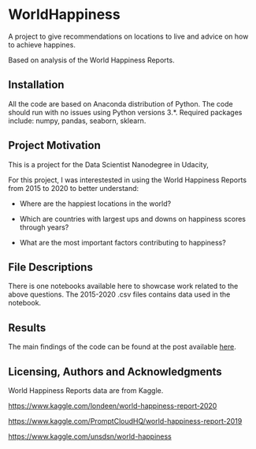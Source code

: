 # WorldHappiness
A project to give recommendations on locations to live and advice on how to achieve happines.

Based on analysis of the World Happiness Reports.

## Installation 
All the code are based on Anaconda distribution of Python. The code should run with no issues using Python versions 3.*. Required packages include: numpy, pandas, seaborn, sklearn.

## Project Motivation
This is a project for the Data Scientist Nanodegree in Udacity,

For this project, I was interestested in using the World Happiness Reports from 2015 to 2020 to better understand:

- Where are the happiest locations in the world?

- Which are countries with largest ups and downs on happiness scores through years?

- What are the most important factors contributing to happiness?

## File Descriptions 
There is one notebooks available here to showcase work related to the above questions. The 2015-2020 .csv files contains data used in the notebook.

## Results 
The main findings of the code can be found at the post available [here](https://medium.com/@lingyan.wang.pku/three-things-to-know-in-your-journey-to-find-happiness-de0766804725?source=friends_link&sk=0f4e2bb13bb10b14893118df1dd26f69).

## Licensing, Authors and Acknowledgments 
World Happiness Reports data are from Kaggle.

https://www.kaggle.com/londeen/world-happiness-report-2020

https://www.kaggle.com/PromptCloudHQ/world-happiness-report-2019

https://www.kaggle.com/unsdsn/world-happiness


